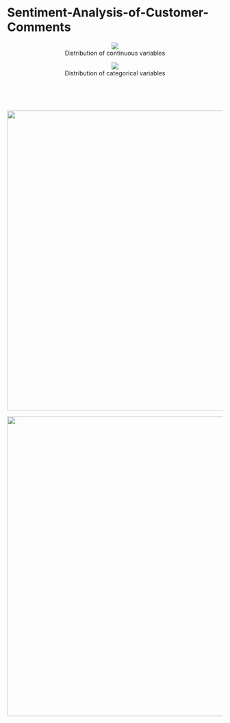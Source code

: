 # Sentiment-Analysis-of-Customer-Comments


<p align="center">
  <img src="https://user-images.githubusercontent.com/53469433/152629921-8e77ad4f-bfc8-45e7-9abe-556da4d197fc.png">
  <br>
  Distribution of continuous variables
</p>


<p align="center">
  <img src="https://user-images.githubusercontent.com/53469433/152709955-ef5239ee-d020-420f-841d-84d51f9ae9cc.png">
  <br>
  Distribution of categorical variables
</p>




<br/>

<br/>

<br/>


<p align="center">
  <img src="https://user-images.githubusercontent.com/53469433/153772980-fec31cbd-0617-40bf-be8a-6a7f17e24b42.png" width="700"/>
</p>

<p align="center">
  <img src="https://user-images.githubusercontent.com/53469433/153772982-284a968a-7d7c-422a-b74f-a3e5d440c5ba.png" width="700"/>
</p>



